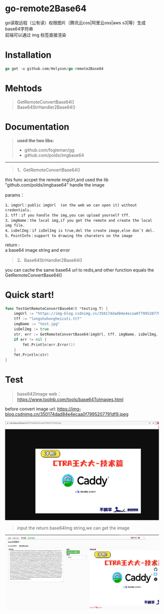 # go-remote2Base64
go读取远程（公有读）权限图片（腾讯云cos|阿里云oss|aws s3|等）生成base64字符串 <br/>
前端可以通过 img 标签直接渲染

# Installation
```go
go get -u github.com/Holyson/go-remote2Base64
```

# Mehtods
> GetRemoteConvertBase64() <br/>
> Base64StrHandler2Base64()

# Documentation

> **used the two libs:** <br/>
> - github.com/fogleman/gg <br/>
> - github.com/polds/imgbase64

---
> 1、GetRemoteConvertBase64() <br/>

this func accpet the remote imgUrl,and used the lib "github.com/polds/imgbase64" handle the image

params：

	1、imgUrl：public imgUrl  (on the web wo can open it) without credentials.
	2、tff：if you handle the img,you can upload yourself tff.
	3、imgName：the local img,if you get the remote and create the local img file.
	4、isDelImg：if isDelImg is true,del the create image,else don`t del.
	5、PointInfo：support to drawing the charaters on the image
return :<br/>
 a base64 image string and error

> 2、Base64StrHandler2Base64() <br/>

you can cache the same base64 url to redis,and other function equals the GetRemoteConvertBase64()

# Quick start!
```go
func TestGetRemoteConvertBase64(t *testing.T) {
	imgUrl := "https://img-blog.csdnimg.cn/350174dad84e4ecaa0f7995207791df9.jpeg"
	tff := "longshuhongheicuti.ttf"
	imgName := "test.jpg"
	isDelImg := true
	str, err := GetRemoteConvertBase64(imgUrl, tff, imgName, isDelImg, nil)
	if err != nil {
		fmt.Println(err.Error())
	}
	fmt.Println(str)
}
```
 
# Test
> base642Image  web：https://www.toolnb.com/tools/base64ToImages.html

before convert image url: https://img-blog.csdnimg.cn/350174dad84e4ecaa0f7995207791df9.jpeg

![img_1.png](file/img_1.png)

> input the return base64Img string,we can get the image

![img.png](file/img.png)
